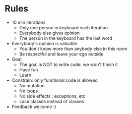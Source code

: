 # Rules
 - 10 min iterations  
    - Only one person in keyboard each iteration
    - Everybody else gives opinion
    - The person in the keyboard has the last word
 - Everybody's opinion is valuable
     - You don't know more than anybody else in this room
     - Be respectful and leave your ego outside
 - Goal
    - The goal is NOT to write code, we won't finish it
    - Have fun
    - Learn
 - Constrain: only functional code is allowed
    - No mutation
    - No loops
    - No side effects : exceptions, etc
    - case classes instead of classes
 - Feedback welcome :)
